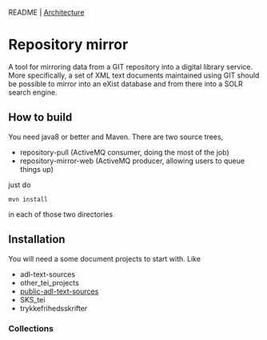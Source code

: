 
README | [Architecture](ARCHITECTURE.md)

# Repository mirror

A tool for mirroring data from a GIT repository into a digital library
service. More specifically, a set of XML text documents maintained
using GIT should be possible to mirror into an eXist database and from
there into a SOLR search engine.

## How to build

You need java8 or better and Maven. There are two source trees,

* repository-pull (ActiveMQ consumer, doing the most of the job)
* repository-mirror-web (ActiveMQ producer, allowing users to queue things up)

just do 

```
mvn install
```

in each of those two directories

## Installation

You will need a some document projects to start with. Like

* adl-text-sources
* other_tei_projects
* [public-adl-text-sources](../public-adl-text-sources)
* SKS_tei
* trykkefrihedsskrifter



### Collections


